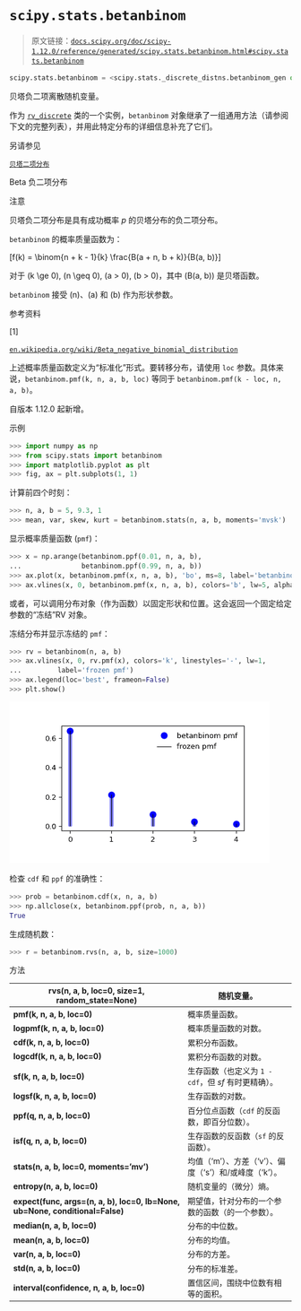 # `scipy.stats.betanbinom`

> 原文链接：[`docs.scipy.org/doc/scipy-1.12.0/reference/generated/scipy.stats.betanbinom.html#scipy.stats.betanbinom`](https://docs.scipy.org/doc/scipy-1.12.0/reference/generated/scipy.stats.betanbinom.html#scipy.stats.betanbinom)

```py
scipy.stats.betanbinom = <scipy.stats._discrete_distns.betanbinom_gen object>
```

贝塔负二项离散随机变量。

作为 [`rv_discrete`](https://docs.scipy.org/doc/scipy/reference/generated/scipy.stats.rv_discrete.html#scipy.stats.rv_discrete "scipy.stats.rv_discrete") 类的一个实例，`betanbinom` 对象继承了一组通用方法（请参阅下文的完整列表），并用此特定分布的详细信息补充了它们。

另请参见

[`贝塔二项分布`](https://docs.scipy.org/doc/scipy-1.12.0/reference/generated/scipy.stats.betanbinom.html#scipy.stats.betanbinom "scipy.stats.betanbinom")

Beta 负二项分布

注意

贝塔负二项分布是具有成功概率 *p* 的贝塔分布的负二项分布。

`betanbinom` 的概率质量函数为：

\[f(k) = \binom{n + k - 1}{k} \frac{B(a + n, b + k)}{B(a, b)}\]

对于 \(k \ge 0\), \(n \geq 0\), \(a > 0\), \(b > 0\)，其中 \(B(a, b)\) 是贝塔函数。

`betanbinom` 接受 \(n\)、\(a\) 和 \(b\) 作为形状参数。

参考资料

[1]

[`en.wikipedia.org/wiki/Beta_negative_binomial_distribution`](https://en.wikipedia.org/wiki/Beta_negative_binomial_distribution)

上述概率质量函数定义为“标准化”形式。要转移分布，请使用 `loc` 参数。具体来说，`betanbinom.pmf(k, n, a, b, loc)` 等同于 `betanbinom.pmf(k - loc, n, a, b)`。

自版本 1.12.0 起新增。

示例

```py
>>> import numpy as np
>>> from scipy.stats import betanbinom
>>> import matplotlib.pyplot as plt
>>> fig, ax = plt.subplots(1, 1) 
```

计算前四个时刻：

```py
>>> n, a, b = 5, 9.3, 1
>>> mean, var, skew, kurt = betanbinom.stats(n, a, b, moments='mvsk') 
```

显示概率质量函数 (`pmf`)：

```py
>>> x = np.arange(betanbinom.ppf(0.01, n, a, b),
...               betanbinom.ppf(0.99, n, a, b))
>>> ax.plot(x, betanbinom.pmf(x, n, a, b), 'bo', ms=8, label='betanbinom pmf')
>>> ax.vlines(x, 0, betanbinom.pmf(x, n, a, b), colors='b', lw=5, alpha=0.5) 
```

或者，可以调用分布对象（作为函数）以固定形状和位置。这会返回一个固定给定参数的“冻结”RV 对象。

冻结分布并显示冻结的 `pmf`：

```py
>>> rv = betanbinom(n, a, b)
>>> ax.vlines(x, 0, rv.pmf(x), colors='k', linestyles='-', lw=1,
...         label='frozen pmf')
>>> ax.legend(loc='best', frameon=False)
>>> plt.show() 
```

![../../_images/scipy-stats-betanbinom-1_00_00.png](img/eb4c67d225d2ff1dc56e6d4365667a73.png)

检查 `cdf` 和 `ppf` 的准确性：

```py
>>> prob = betanbinom.cdf(x, n, a, b)
>>> np.allclose(x, betanbinom.ppf(prob, n, a, b))
True 
```

生成随机数：

```py
>>> r = betanbinom.rvs(n, a, b, size=1000) 
```

方法

| **rvs(n, a, b, loc=0, size=1, random_state=None)** | 随机变量。 |
| --- | --- |
| **pmf(k, n, a, b, loc=0)** | 概率质量函数。 |
| **logpmf(k, n, a, b, loc=0)** | 概率质量函数的对数。 |
| **cdf(k, n, a, b, loc=0)** | 累积分布函数。 |
| **logcdf(k, n, a, b, loc=0)** | 累积分布函数的对数。 |
| **sf(k, n, a, b, loc=0)** | 生存函数（也定义为 `1 - cdf`，但 *sf* 有时更精确）。 |
| **logsf(k, n, a, b, loc=0)** | 生存函数的对数。 |
| **ppf(q, n, a, b, loc=0)** | 百分位点函数（`cdf` 的反函数，即百分位数）。 |
| **isf(q, n, a, b, loc=0)** | 生存函数的反函数（`sf` 的反函数）。 |
| **stats(n, a, b, loc=0, moments=’mv’)** | 均值（‘m’）、方差（‘v’）、偏度（‘s’）和/或峰度（‘k’）。 |
| **entropy(n, a, b, loc=0)** | 随机变量的（微分）熵。 |
| **expect(func, args=(n, a, b), loc=0, lb=None, ub=None, conditional=False)** | 期望值，针对分布的一个参数的函数（的一个参数）。 |
| **median(n, a, b, loc=0)** | 分布的中位数。 |
| **mean(n, a, b, loc=0)** | 分布的均值。 |
| **var(n, a, b, loc=0)** | 分布的方差。 |
| **std(n, a, b, loc=0)** | 分布的标准差。 |
| **interval(confidence, n, a, b, loc=0)** | 置信区间，围绕中位数有相等的面积。 |
